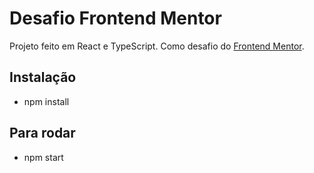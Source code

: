 # Desafio Frontend Mentor

Projeto feito em React e TypeScript. Como desafio do [Frontend Mentor](https://www.frontendmentor.io/challenges/news-homepage-H6SWTa1MFl).

## Instalação

- npm install

## Para rodar

- npm start
